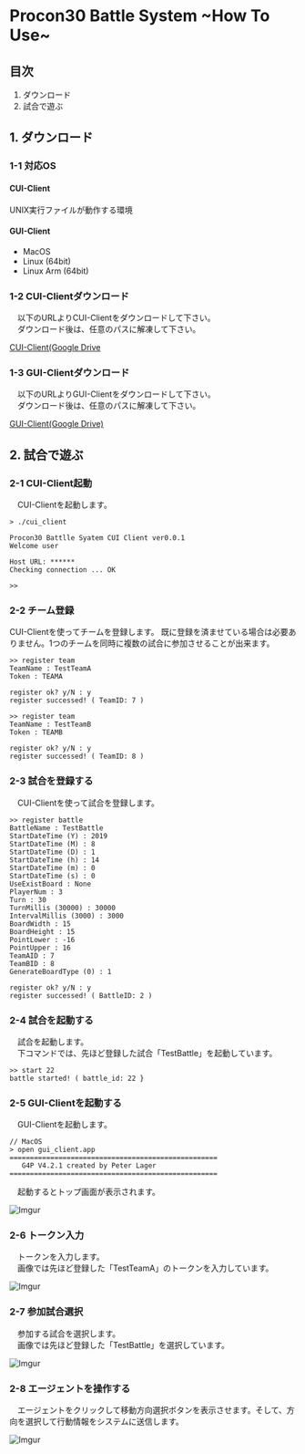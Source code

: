 # Procon30 Battle System ~How To Use~

## 目次

1. ダウンロード
1. 試合で遊ぶ

## 1. ダウンロード

### 1-1 対応OS

#### CUI-Client

UNIX実行ファイルが動作する環境

#### GUI-Client

- MacOS
- Linux (64bit)
- Linux Arm (64bit)

### 1-2 CUI-Clientダウンロード

　以下のURLよりCUI-Clientをダウンロードして下さい。  
　ダウンロード後は、任意のパスに解凍して下さい。

[CUI-Client(Google Drive](https://drive.google.com/open?id=1wnW0QmY9T0STfH7zcyKvlcYKuyPaPuyu)

### 1-3 GUI-Clientダウンロード

　以下のURLよりGUI-Clientをダウンロードして下さい。  
　ダウンロード後は、任意のパスに解凍して下さい。

[GUI-Client(Google Drive)](https://drive.google.com/open?id=149ygl5K_RXkOxxM8d54EAh2I7uDjUT5o)


## 2. 試合で遊ぶ

### 2-1 CUI-Client起動

　CUI-Clientを起動します。

```
> ./cui_client

Procon30 Battlle Syatem CUI Client ver0.0.1
Welcome user

Host URL: ******
Checking connection ... OK

>>
```

### 2-2 チーム登録

  CUI-Clientを使ってチームを登録します。
  既に登録を済ませている場合は必要ありません。1つのチームを同時に複数の試合に参加させることが出来ます。

```
>> register team
TeamName : TestTeamA
Token : TEAMA

register ok? y/N : y
register successed! ( TeamID: 7 )

>> register team
TeamName : TestTeamB
Token : TEAMB

register ok? y/N : y
register successed! ( TeamID: 8 )
```

### 2-3 試合を登録する

　CUI-Clientを使って試合を登録します。

```
>> register battle
BattleName : TestBattle
StartDateTime (Y) : 2019
StartDateTime (M) : 8
StartDateTime (D) : 1
StartDateTime (h) : 14
StartDateTime (m) : 0
StartDateTime (s) : 0
UseExistBoard : None
PlayerNum : 3
Turn : 30
TurnMillis (30000) : 30000
IntervalMillis (3000) : 3000
BoardWidth : 15
BoardHeight : 15
PointLower : -16
PointUpper : 16
TeamAID : 7
TeamBID : 8
GenerateBoardType (0) : 1

register ok? y/N : y
register successed! ( BattleID: 2 )
```

### 2-4 試合を起動する

　試合を起動します。  
　下コマンドでは、先ほど登録した試合「TestBattle」を起動しています。

```
>> start 22
battle started! ( battle_id: 22 }
```

### 2-5 GUI-Clientを起動する

　GUI-Clientを起動します。

```
// MacOS
> open gui_client.app
===================================================
   G4P V4.2.1 created by Peter Lager
===================================================
```

　起動するとトップ画面が表示されます。

![Imgur](https://i.imgur.com/rmvDh9S.png)

### 2-6 トークン入力

　トークンを入力します。  
　画像では先ほど登録した「TestTeamA」のトークンを入力しています。

![Imgur](https://i.imgur.com/8wNfuI9.png)

### 2-7 参加試合選択

　参加する試合を選択します。  
　画像では先ほど登録した「TestBattle」を選択しています。

![Imgur](https://i.imgur.com/5eIG6Oj.png)

### 2-8 エージェントを操作する

　エージェントをクリックして移動方向選択ボタンを表示させます。そして、方向を選択して行動情報をシステムに送信します。

![Imgur](https://i.imgur.com/jrJSPtP.png)
